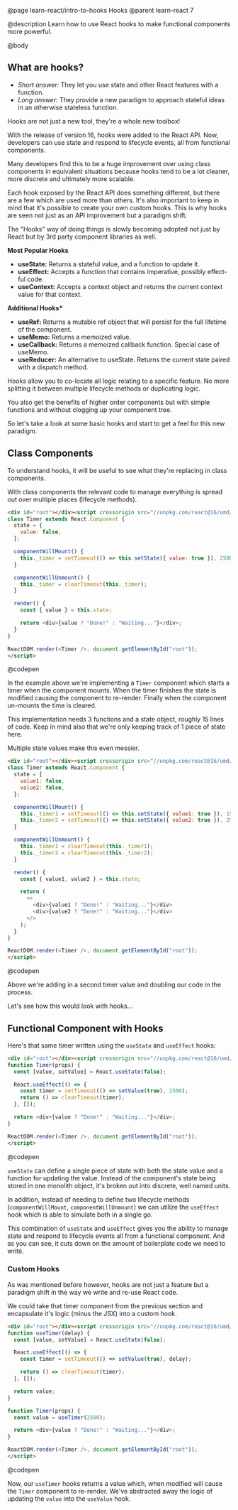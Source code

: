 @page learn-react/intro-to-hooks Hooks
@parent learn-react 7

@description Learn how to use React hooks to make functional components more powerful.

@body

## What are hooks?

- _Short answer:_ They let you use state and other React features with a function.
- _Long answer:_ They provide a new paradigm to approach stateful ideas in an otherwise stateless function.

Hooks are not just a new tool, they're a whole new toolbox!

With the release of version 16, hooks were added to the React API. Now, developers can use state and respond to lifecycle events, all from functional components.

Many developers find this to be a huge improvement over using class components in equivalent situations because hooks tend to be a lot cleaner, more discrete and ultimately more scalable.

Each hook exposed by the React API does something different, but there are a few which are used more than others. It's also important to keep in mind that it's possible to create your own custom hooks. This is why hooks are seen not just as an API improvement but a paradigm shift.

The "Hooks" way of doing things is slowly becoming adopted not just by React but by 3rd party component libraries as well.

**Most Popular Hooks**

- **useState:** Returns a stateful value, and a function to update it.
- **useEffect:** Accepts a function that contains imperative, possibly effect-ful code.
- **useContext:** Accepts a context object and returns the current context value for that context.

**Additional Hooks\***

- **useRef:** Returns a mutable ref object that will persist for the full lifetime of the component.
- **useMemo:** Returns a memoized value.
- **useCallback:** Returns a memoized callback function. Special case of useMemo.
- **useReducer:** An alternative to useState. Returns the current state paired with a dispatch method.

Hooks allow you to co-locate all logic relating to a specific feature. No more splitting it between multiple lifecycle methods or duplicating logic.

You also get the benefits of higher order components but with simple functions and without clogging up your component tree.

So let's take a look at some basic hooks and start to get a feel for this new paradigm.

## Class Components

To understand hooks, it will be useful to see what they're replacing in class components.

With class components the relevant code to manage everything is spread out over multiple places (lifecycle methods).

```html
<div id="root"></div><script crossorigin src="//unpkg.com/react@16/umd/react.development.js"></script><script crossorigin src="//unpkg.com/react-dom@16/umd/react-dom.development.js"></script><script type="jsx">
class Timer extends React.Component {
  state = {
    value: false,
  };

  componentWillMount() {
    this._timer = setTimeout(() => this.setState({ value: true }), 2500);
  }

  componentWillUnmount() {
    this._timer = clearTimeout(this._timer);
  }

  render() {
    const { value } = this.state;

    return <div>{value ? "Done!" : "Waiting..."}</div>;
  }
}

ReactDOM.render(<Timer />, document.getElementById("root"));
</script>
```
@codepen

In the example above we're implementing a `Timer` component which starts a timer when the component mounts. When the timer finishes the state is modified causing the component to re-render. Finally when the component un-mounts the time is cleared.

This implementation needs 3 functions and a state object, roughly 15 lines of code. Keep in mind also that we're only keeping track of 1 piece of state here.

Multiple state values make this even messier.

```html
<div id="root"></div><script crossorigin src="//unpkg.com/react@16/umd/react.development.js"></script><script crossorigin src="//unpkg.com/react-dom@16/umd/react-dom.development.js"></script><script type="jsx">
class Timer extends React.Component {
  state = {
    value1: false,
    value2: false,
  };

  componentWillMount() {
    this._timer1 = setTimeout(() => this.setState({ value1: true }), 1500);
    this._timer2 = setTimeout(() => this.setState({ value2: true }), 2500);
  }

  componentWillUnmount() {
    this._timer1 = clearTimeout(this._timer1);
    this._timer2 = clearTimeout(this._timer2);
  }

  render() {
    const { value1, value2 } = this.state;

    return (
      <>
        <div>{value1 ? "Done!" : "Waiting..."}</div>
        <div>{value2 ? "Done!" : "Waiting..."}</div>
      </>
    );
  }
}

ReactDOM.render(<Timer />, document.getElementById("root"));
</script>
```
@codepen

Above we're adding in a second timer value and doubling our code in the process.

Let's see how this would look with hooks...

## Functional Component with Hooks

Here's that same timer written using the `useState` and `useEffect` hooks:

```html
<div id="root"></div><script crossorigin src="//unpkg.com/react@16/umd/react.development.js"></script><script crossorigin src="//unpkg.com/react-dom@16/umd/react-dom.development.js"></script><script type="jsx">
function Timer(props) {
  const [value, setValue] = React.useState(false);

  React.useEffect(() => {
    const timer = setTimeout(() => setValue(true), 2500);
    return () => clearTimeout(timer);
  }, []);

  return <div>{value ? "Done!" : "Waiting..."}</div>;
}

ReactDOM.render(<Timer />, document.getElementById("root"));
</script>
```
@codepen

`useState` can define a single piece of state with both the state value and a function for updating the value. Instead of the component's state being stored in one monolith object, it's broken out into discrete, well named units.

In addition, instead of needing to define two lifecycle methods (`componentWillMount`, `componentWillUnmount`) we can utilize the `useEffect` hook which is able to simulate both in a single go.

This combination of `useState` and `useEffect` gives you the ability to manage state and respond to lifecycle events all from a functional component. And as you can see, it cuts down on the amount of boilerplate code we need to write.

### Custom Hooks

As was mentioned before however, hooks are not just a feature but a paradigm shift in the way we write and re-use React code.

We could take that timer component from the previous section and encapsulate it's logic (minus the JSX) into a custom hook.

```html
<div id="root"></div><script crossorigin src="//unpkg.com/react@16/umd/react.development.js"></script><script crossorigin src="//unpkg.com/react-dom@16/umd/react-dom.development.js"></script><script type="jsx">
function useTimer(delay) {
  const [value, setValue] = React.useState(false);

  React.useEffect(() => {
    const timer = setTimeout(() => setValue(true), delay);

    return () => clearTimeout(timer);
  }, []);

  return value;
}

function Timer(props) {
  const value = useTimer(2500);

  return <div>{value ? "Done!" : "Waiting..."}</div>;
}

ReactDOM.render(<Timer />, document.getElementById("root"));
</script>
```
@codepen

Now, our `useTimer` hooks returns a value which, when modified will cause the `Timer` component to re-render. We've abstracted away the logic of updating the `value` into the `useValue` hook.
